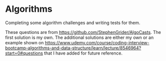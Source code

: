 # Algorithms
Completing some algorithm challenges and writing tests for them.

These questions are from https://github.com/StephenGrider/AlgoCasts. The first solution is my own. The additional solutions are either my own or an example shown on https://www.udemy.com/course/coding-interview-bootcamp-algorithms-and-data-structure/learn/lecture/8546964?start=0#questions that I have added for future reference. 
